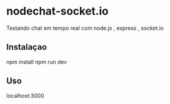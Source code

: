 # nodechat-socket.io
Testando chat em tempo real com node.js , express , socket.io

## Instalaçao
npm install
npm run dev

## Uso
localhost:3000
